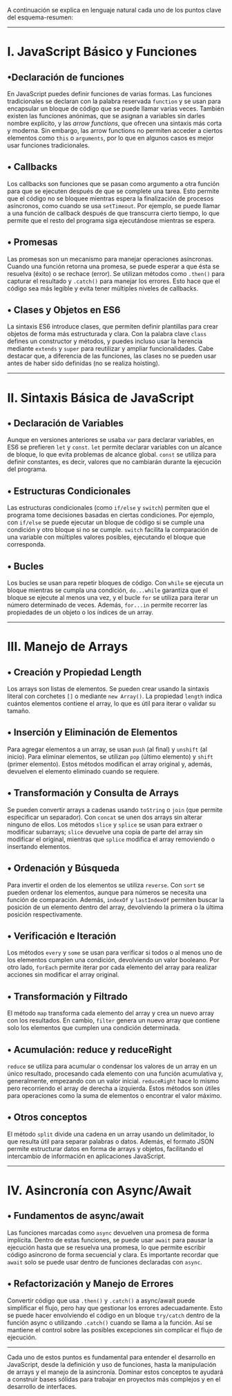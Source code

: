 A continuación se explica en lenguaje natural cada uno de los puntos clave del esquema-resumen:

---

# I. JavaScript Básico y Funciones

## •**Declaración de funciones**  
En JavaScript puedes definir funciones de varias formas. Las funciones tradicionales se declaran con la palabra reservada `function` y se usan para encapsular un bloque de código que se puede llamar varias veces. También existen las funciones anónimas, que se asignan a variables sin darles nombre explícito, y las _arrow functions_, que ofrecen una sintaxis más corta y moderna. Sin embargo, las arrow functions no permiten acceder a ciertos elementos como `this` o `arguments`, por lo que en algunos casos es mejor usar funciones tradicionales.  

## • **Callbacks**  
Los callbacks son funciones que se pasan como argumento a otra función para que se ejecuten después de que se complete una tarea. Esto permite que el código no se bloquee mientras espera la finalización de procesos asíncronos, como cuando se usa `setTimeout`. Por ejemplo, se puede llamar a una función de callback después de que transcurra cierto tiempo, lo que permite que el resto del programa siga ejecutándose mientras se espera.  

## • **Promesas**  
Las promesas son un mecanismo para manejar operaciones asíncronas. Cuando una función retorna una promesa, se puede esperar a que ésta se resuelva (éxito) o se rechace (error). Se utilizan métodos como `.then()` para capturar el resultado y `.catch()` para manejar los errores. Esto hace que el código sea más legible y evita tener múltiples niveles de callbacks.  

## • **Clases y Objetos en ES6**  
La sintaxis ES6 introduce clases, que permiten definir plantillas para crear objetos de forma más estructurada y clara. Con la palabra clave `class` defines un constructor y métodos, y puedes incluso usar la herencia mediante `extends` y `super` para reutilizar y ampliar funcionalidades. Cabe destacar que, a diferencia de las funciones, las clases no se pueden usar antes de haber sido definidas (no se realiza hoisting).  


---

# II. Sintaxis Básica de JavaScript

## • **Declaración de Variables**  
Aunque en versiones anteriores se usaba `var` para declarar variables, en ES6 se prefieren `let` y `const`. `let` permite declarar variables con un alcance de bloque, lo que evita problemas de alcance global. `const` se utiliza para definir constantes, es decir, valores que no cambiarán durante la ejecución del programa.  

## • **Estructuras Condicionales**  
Las estructuras condicionales (como `if/else` y `switch`) permiten que el programa tome decisiones basadas en ciertas condiciones. Por ejemplo, con `if/else` se puede ejecutar un bloque de código si se cumple una condición y otro bloque si no se cumple. `switch` facilita la comparación de una variable con múltiples valores posibles, ejecutando el bloque que corresponda.  

## • **Bucles**  
Los bucles se usan para repetir bloques de código. Con `while` se ejecuta un bloque mientras se cumpla una condición, `do...while` garantiza que el bloque se ejecute al menos una vez, y el bucle `for` se utiliza para iterar un número determinado de veces. Además, `for...in` permite recorrer las propiedades de un objeto o los índices de un array.  

---

# III. Manejo de Arrays

## • **Creación y Propiedad Length**  
Los arrays son listas de elementos. Se pueden crear usando la sintaxis literal con corchetes `[]` o mediante `new Array()`. La propiedad `length` indica cuántos elementos contiene el array, lo que es útil para iterar o validar su tamaño.  

## • **Inserción y Eliminación de Elementos**  
Para agregar elementos a un array, se usan `push` (al final) y `unshift` (al inicio). Para eliminar elementos, se utilizan `pop` (último elemento) y `shift` (primer elemento). Estos métodos modifican el array original y, además, devuelven el elemento eliminado cuando se requiere.  

## • **Transformación y Consulta de Arrays**  
Se pueden convertir arrays a cadenas usando `toString` o `join` (que permite especificar un separador). Con `concat` se unen dos arrays sin alterar ninguno de ellos. Los métodos `slice` y `splice` se usan para extraer o modificar subarrays; `slice` devuelve una copia de parte del array sin modificar el original, mientras que `splice` modifica el array removiendo o insertando elementos.  

## • **Ordenación y Búsqueda**  
Para invertir el orden de los elementos se utiliza `reverse`. Con `sort` se pueden ordenar los elementos, aunque para números se necesita una función de comparación. Además, `indexOf` y `lastIndexOf` permiten buscar la posición de un elemento dentro del array, devolviendo la primera o la última posición respectivamente.  

## • **Verificación e Iteración**  
Los métodos `every` y `some` se usan para verificar si todos o al menos uno de los elementos cumplen una condición, devolviendo un valor booleano. Por otro lado, `forEach` permite iterar por cada elemento del array para realizar acciones sin modificar el array original.  

## • **Transformación y Filtrado**  
El método `map` transforma cada elemento del array y crea un nuevo array con los resultados. En cambio, `filter` genera un nuevo array que contiene solo los elementos que cumplen una condición determinada.  

## • **Acumulación: reduce y reduceRight**  
`reduce` se utiliza para acumular o condensar los valores de un array en un único resultado, procesando cada elemento con una función acumulativa y, generalmente, empezando con un valor inicial. `reduceRight` hace lo mismo pero recorriendo el array de derecha a izquierda. Estos métodos son útiles para operaciones como la suma de elementos o encontrar el valor máximo.  

## • **Otros conceptos**  
El método `split` divide una cadena en un array usando un delimitador, lo que resulta útil para separar palabras o datos. Además, el formato JSON permite estructurar datos en forma de arrays y objetos, facilitando el intercambio de información en aplicaciones JavaScript.  


---

# IV. Asincronía con Async/Await

## • **Fundamentos de async/await**  
Las funciones marcadas como `async` devuelven una promesa de forma implícita. Dentro de estas funciones, se puede usar `await` para pausar la ejecución hasta que se resuelva una promesa, lo que permite escribir código asíncrono de forma secuencial y clara. Es importante recordar que `await` solo se puede usar dentro de funciones declaradas con `async`.  

## • **Refactorización y Manejo de Errores**  
Convertir código que usa `.then()` y `.catch()` a async/await puede simplificar el flujo, pero hay que gestionar los errores adecuadamente. Esto se puede hacer envolviendo el código en un bloque `try/catch` dentro de la función async o utilizando `.catch()` cuando se llama a la función. Así se mantiene el control sobre las posibles excepciones sin complicar el flujo de ejecución.  

---

Cada uno de estos puntos es fundamental para entender el desarrollo en JavaScript, desde la definición y uso de funciones, hasta la manipulación de arrays y el manejo de la asincronía. Dominar estos conceptos te ayudará a construir bases sólidas para trabajar en proyectos más complejos y en el desarrollo de interfaces.